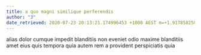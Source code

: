 ```yaml
---
title: a quo magni similique perferendis
author: "3"
date_retrieved: 2020-07-23 20:13:21.174996453 +1000 AEST m=+1.917858250
---
```


alias dolor cumque
impedit blanditiis non eveniet odio maxime
blanditiis amet eius quis tempora quia autem rem
a provident perspiciatis quia
